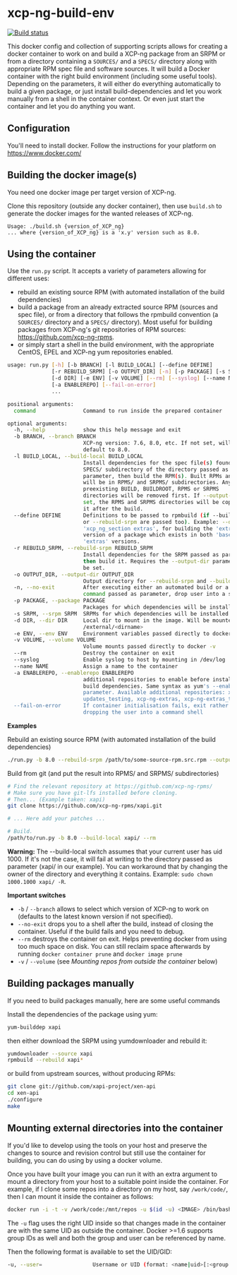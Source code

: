# xcp-ng-build-env

[![Build status][travis-badge]][travis-url]

This docker config and collection of supporting scripts allows for creating
a docker container to work on and build a XCP-ng package from an SRPM or from
a directory containing a `SOURCES/` and a `SPECS/` directory along with appropriate
RPM spec file and software sources.
It will build a Docker container with the right build environment (including some
useful tools).
Depending on the parameters, it will either do everything automatically to build a
given package, or just install build-dependencies and let you work manually from a shell
in the container context. Or even just start the container and let you do anything you
want.

## Configuration

You'll need to install docker. Follow the instructions for your platform on
https://www.docker.com/

## Building the docker image(s)

You need one docker image per target version of XCP-ng.

Clone this repository (outside any docker container), then use `build.sh` to generate the docker images for the wanted releases of XCP-ng.

```
Usage: ./build.sh {version_of_XCP_ng}
... where {version_of_XCP_ng} is a 'x.y' version such as 8.0.
```

## Using the container

Use the `run.py` script. It accepts a variety of parameters allowing for different uses:
* rebuild an existing source RPM (with automated installation of the build dependencies)
* build a package from an already extracted source RPM (sources and spec file), or from a directory that follows the rpmbuild convention (a `SOURCES/` directory and a `SPECS/` directory). Most useful for building packages from XCP-ng's git repositories of RPM sources: https://github.com/xcp-ng-rpms.
* or simply start a shell in the build environment, with the appropriate CentOS, EPEL and XCP-ng yum repositories enabled.

```sh
usage: run.py [-h] [-b BRANCH] [-l BUILD_LOCAL] [--define DEFINE]
              [-r REBUILD_SRPM] [-o OUTPUT_DIR] [-n] [-p PACKAGE] [-s SRPM]
              [-d DIR] [-e ENV] [-v VOLUME] [--rm] [--syslog] [--name NAME]
              [-a ENABLEREPO] [--fail-on-error]
              ...

positional arguments:
  command               Command to run inside the prepared container

optional arguments:
  -h, --help            show this help message and exit
  -b BRANCH, --branch BRANCH
                        XCP-ng version: 7.6, 8.0, etc. If not set, will
                        default to 8.0.
  -l BUILD_LOCAL, --build-local BUILD_LOCAL
                        Install dependencies for the spec file(s) found in the
                        SPECS/ subdirectory of the directory passed as
                        parameter, then build the RPM(s). Built RPMs and SRPMs
                        will be in RPMS/ and SRPMS/ subdirectories. Any
                        preexisting BUILD, BUILDROOT, RPMS or SRPMS
                        directories will be removed first. If --output-dir is
                        set, the RPMS and SRPMS directories will be copied to
                        it after the build.
  --define DEFINE       Definitions to be passed to rpmbuild (if --build-local
                        or --rebuild-srpm are passed too). Example: --define
                        'xcp_ng_section extras', for building the 'extras'
                        version of a package which exists in both 'base' and
                        'extras' versions.
  -r REBUILD_SRPM, --rebuild-srpm REBUILD_SRPM
                        Install dependencies for the SRPM passed as parameter,
                        then build it. Requires the --output-dir parameter to
                        be set.
  -o OUTPUT_DIR, --output-dir OUTPUT_DIR
                        Output directory for --rebuild-srpm and --build-local.
  -n, --no-exit         After executing either an automated build or a custom
                        command passed as parameter, drop user into a shell
  -p PACKAGE, --package PACKAGE
                        Packages for which dependencies will be installed
  -s SRPM, --srpm SRPM  SRPMs for which dependencies will be installed
  -d DIR, --dir DIR     Local dir to mount in the image. Will be mounted at
                        /external/<dirname>
  -e ENV, --env ENV     Environment variables passed directly to docker -e
  -v VOLUME, --volume VOLUME
                        Volume mounts passed directly to docker -v
  --rm                  Destroy the container on exit
  --syslog              Enable syslog to host by mounting in /dev/log
  --name NAME           Assign a name to the container
  -a ENABLEREPO, --enablerepo ENABLEREPO
                        additional repositories to enable before installing
                        build dependencies. Same syntax as yum's --enablerepo
                        parameter. Available additional repositories: xcp-ng-
                        updates_testing, xcp-ng-extras, xcp-ng-extras_testing.
  --fail-on-error       If container initialisation fails, exit rather than
                        dropping the user into a command shell
```

**Examples**

Rebuild an existing source RPM (with automated installation of the build dependencies)
```sh
./run.py -b 8.0 --rebuild-srpm /path/to/some-source-rpm.src.rpm --output-dir /path/to/output/directory --rm
```

Build from git (and put the result into RPMS/ and SRPMS/ subdirectories)
```sh
# Find the relevant repository at https://github.com/xcp-ng-rpms/
# Make sure you have git-lfs installed before cloning.
# Then... (Example taken: xapi)
git clone https://github.com/xcp-ng-rpms/xapi.git

# ... Here add your patches ...

# Build.
/path/to/run.py -b 8.0 --build-local xapi/ --rm
```

**Warning:** The --build-local switch assumes that your current user has uid 1000. If it's not the case, it will fail at writing to the directory passed as parameter (xapi/ in our example). You can workaround that by changing the owner of the directory and everything it contains. Example: `sudo chown 1000.1000 xapi/ -R`.

**Important switches**

* `-b` / `--branch` allows to select which version of XCP-ng to work on (defaults to the latest known version if not specified).
* `--no-exit` drops you to a shell after the build, instead of closing the container. Useful if the build fails and you need to debug.
* `--rm` destroys the container on exit. Helps preventing docker from using too much space on disk. You can still reclaim space afterwards by running `docker container prune` and `docker image prune`
* `-v` / `--volume` (see *Mounting repos from outside the container* below)


## Building packages manually

If you need to build packages manually, here are some useful commands

Install the dependencies of the package using yum:

```sh
yum-builddep xapi
```

then either download the SRPM using yumdownloader and rebuild it:

```sh
yumdownloader --source xapi
rpmbuild --rebuild xapi*
```

or build from upstream sources, without producing RPMs:

```sh
git clone git://github.com/xapi-project/xen-api
cd xen-api
./configure
make
```

## Mounting external directories into the container
If you'd like to develop using the tools on your host and preserve the changes
to source and revision control but still use the container for building, you
can do using by using a docker volume.

Once you have built your image you can run it with an extra argument to mount
a directory from your host to a suitable point inside the container. For
example, if I clone some repos into a directory on my host, say `/work/code/`,
then I can mount it inside the container as follows:

```sh
docker run -i -t -v /work/code:/mnt/repos -u $(id -u) <IMAGE> /bin/bash
```

The `-u` flag uses the right UID inside so that changes made in the container
are with the same UID as outside the container. Docker >=1.6 supports group IDs
as well and both the group and user can be referenced by name.

Then the following format is available to set the UID/GID:

```sh
-u, --user=                Username or UID (format: <name|uid>[:<group|gid>])
```

[travis-badge]: https://travis-ci.org/xcp-ng/xcp-ng-build-env.png?branch=master
[travis-url]: https://travis-ci.org/xcp-ng/xcp-ng-build-env
